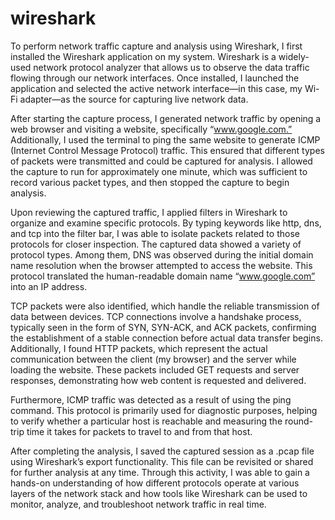 # wireshark
To perform network traffic capture and analysis using Wireshark, I first installed the Wireshark application on my system. Wireshark is a widely-used network protocol analyzer that allows us to observe the data traffic flowing through our network interfaces. Once installed, I launched the application and selected the active network interface—in this case, my Wi-Fi adapter—as the source for capturing live network data.

After starting the capture process, I generated network traffic by opening a web browser and visiting a website, specifically “www.google.com.” Additionally, I used the terminal to ping the same website to generate ICMP (Internet Control Message Protocol) traffic. This ensured that different types of packets were transmitted and could be captured for analysis. I allowed the capture to run for approximately one minute, which was sufficient to record various packet types, and then stopped the capture to begin analysis.

Upon reviewing the captured traffic, I applied filters in Wireshark to organize and examine specific protocols. By typing keywords like http, dns, and tcp into the filter bar, I was able to isolate packets related to those protocols for closer inspection. The captured data showed a variety of protocol types. Among them, DNS was observed during the initial domain name resolution when the browser attempted to access the website. This protocol translated the human-readable domain name “www.google.com” into an IP address.

TCP packets were also identified, which handle the reliable transmission of data between devices. TCP connections involve a handshake process, typically seen in the form of SYN, SYN-ACK, and ACK packets, confirming the establishment of a stable connection before actual data transfer begins. Additionally, I found HTTP packets, which represent the actual communication between the client (my browser) and the server while loading the website. These packets included GET requests and server responses, demonstrating how web content is requested and delivered.

Furthermore, ICMP traffic was detected as a result of using the ping command. This protocol is primarily used for diagnostic purposes, helping to verify whether a particular host is reachable and measuring the round-trip time it takes for packets to travel to and from that host.

After completing the analysis, I saved the captured session as a .pcap file using Wireshark’s export functionality. This file can be revisited or shared for further analysis at any time. Through this activity, I was able to gain a hands-on understanding of how different protocols operate at various layers of the network stack and how tools like Wireshark can be used to monitor, analyze, and troubleshoot network traffic in real time.
